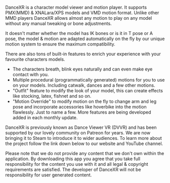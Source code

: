 DanceXR is a character model viewer and motion player. It supports PMX(MMD) & XNALara/XPS models and VMD motion format. Unlike other MMD players DanceXR allows almost any motion to play on any model without any manual tweaking or bone adjustments. 

It doesn't matter whether the model has IK bones or is it in T pose or A pose, the model & motion are adapted automatically on the fly by our unique motion system to ensure the maximum compatibility.

There are also tons of built-in features to enrich your experience with your favourite characters models. 
* The characters breath, blink eyes naturally and can even make eye contact with you. 
* Multiple procedural (programmatically generated) motions for you to use on your models. Including catwalk, dances and a few other motions.
* "Outfit" feature to modify the look of your model, this can create effects like stocking, latex, fishnet and so on.
* "Motion Override" to modify motion on the fly to change arm and leg pose and incorporate accessories like hoverbike into the motion flawlessly.
Just to name a few. More features are being developed added in each monthly update.  

DanceXR is previously known as Dance Viewer VR (DVVR) and has been supported by our lovely community on Patreon for years. We are now bringing it to Steam to introduce it to wider audiences. To learn more about the project follow the link down below to our website and YouTube channel. 

Please note that we do not provide any content that we don't own within the application. By downloading this app you agree that you take full responsibility for the content you use with it and all legal & copyright requirements are satisfied. The developer of DanceXR will not be responsibility for user generated content.